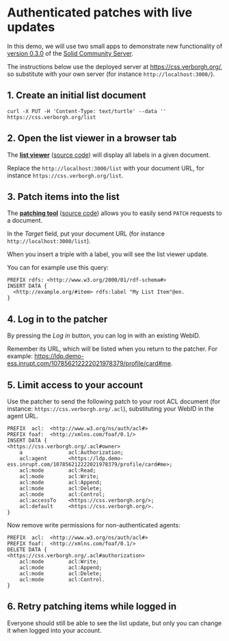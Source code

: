 # Authenticated patches with live updates

In this demo, we will use two small apps
to demonstrate new functionality
of [version 0.3.0](https://www.npmjs.com/package/@solid/community-server/v/0.3.0)
of the [Solid Community Server](https://github.com/solid/community-server/).

The instructions below use the deployed server at https://css.verborgh.org/,
so substitute with your own server (for instance `http://localhost:3000/`).


## 1. Create an initial list document

```shell
curl -X PUT -H 'Content-Type: text/turtle' --data '' https://css.verborgh.org/list
```


## 2. Open the list viewer in a browser tab
The **[list viewer](https://rubenverborgh.github.io/solid-list-viewer/)**
([source code](https://github.com/RubenVerborgh/solid-list-viewer))
will display all labels in a given document.

Replace the `http://localhost:3000/list` with your document URL,
for instance `https://css.verborgh.org/list`.


## 3. Patch items into the list
The **[patching tool](https://rubenverborgh.github.io/solid-patch-tool/)**
([source code](https://github.com/RubenVerborgh/solid-patch-tool))
allows you to easily send `PATCH` requests to a document.

In the _Target_ field, put your document URL
(for instance `http://localhost:3000/list`).

When you insert a triple with a label,
you will see the list viewer update.

You can for example use this query:

```sparql
PREFIX rdfs: <http://www.w3.org/2000/01/rdf-schema#>
INSERT DATA {
  <http://example.org/#item> rdfs:label "My List Item"@en.
}
```

## 4. Log in to the patcher
By pressing the _Log in_ button,
you can log in with an existing WebID.

Remember its URL,
which will be listed when you return to the patcher.
For example:
https://ldp.demo-ess.inrupt.com/107856212222021978379/profile/card#me.


## 5. Limit access to your account
Use the patcher to send the following patch
to your root ACL document
(for instance: `https://css.verborgh.org/.acl`),
substituting your WebID in the agent URL.

```sparql
PREFIX  acl:  <http://www.w3.org/ns/auth/acl#>
PREFIX foaf:  <http://xmlns.com/foaf/0.1/>
INSERT DATA {
<https://css.verborgh.org/.acl#owner>
    a               acl:Authorization;
    acl:agent       <https://ldp.demo-ess.inrupt.com/107856212222021978379/profile/card#me>;
    acl:mode        acl:Read;
    acl:mode        acl:Write;
    acl:mode        acl:Append;
    acl:mode        acl:Delete;
    acl:mode        acl:Control;
    acl:accessTo    <https://css.verborgh.org/>;
    acl:default     <https://css.verborgh.org/>.
}
```

Now remove write permissions for non-authenticated agents:

```sparql
PREFIX  acl:  <http://www.w3.org/ns/auth/acl#>
PREFIX foaf:  <http://xmlns.com/foaf/0.1/>
DELETE DATA {
<https://css.verborgh.org/.acl#authorization>
    acl:mode        acl:Write;
    acl:mode        acl:Append;
    acl:mode        acl:Delete;
    acl:mode        acl:Control.
}
```

## 6. Retry patching items while logged in
Everyone should still be able to see the list update,
but only you can change it when logged into your account.
